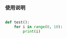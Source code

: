 ### 使用说明

```python title="" linenums="1"

def test():
    for i in range(0, 10):
        print(i)

```
